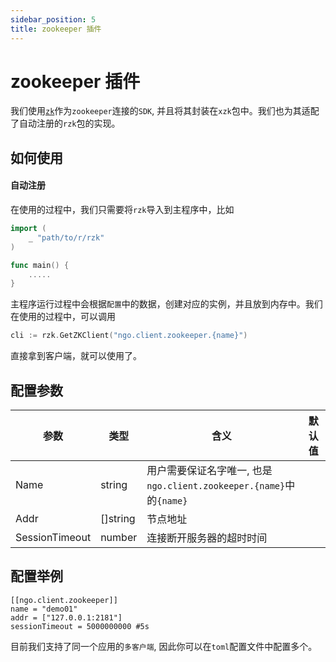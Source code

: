 ```yaml
---
sidebar_position: 5
title: zookeeper 插件
---
```


# zookeeper 插件
我们使用[`zk`](https://github.com/go-zookeeper/zk)作为`zookeeper`连接的`SDK`, 并且将其封装在`xzk`包中。我们也为其适配了自动注册的`rzk`包的实现。

## 如何使用
#### 自动注册
在使用的过程中，我们只需要将`rzk`导入到主程序中，比如
```go
import (
    _ "path/to/r/rzk"
)

func main() {
    .....
}
```
主程序运行过程中会根据`配置`中的数据，创建对应的实例，并且放到内存中。我们在使用的过程中，可以调用
```go
cli := rzk.GetZKClient("ngo.client.zookeeper.{name}")
```
直接拿到客户端，就可以使用了。

## 配置参数
|参数|类型|含义|默认值|
|----|----|----|----|
|Name|string|用户需要保证名字唯一, 也是`ngo.client.zookeeper.{name}`中的`{name}`||
|Addr|[]string|节点地址||
|SessionTimeout|number|连接断开服务器的超时时间||

## 配置举例
```
[[ngo.client.zookeeper]]
name = "demo01"
addr = ["127.0.0.1:2181"]
sessionTimeout = 5000000000 #5s
```
目前我们支持了同一个应用的`多客户端`, 因此你可以在`toml`配置文件中配置多个。